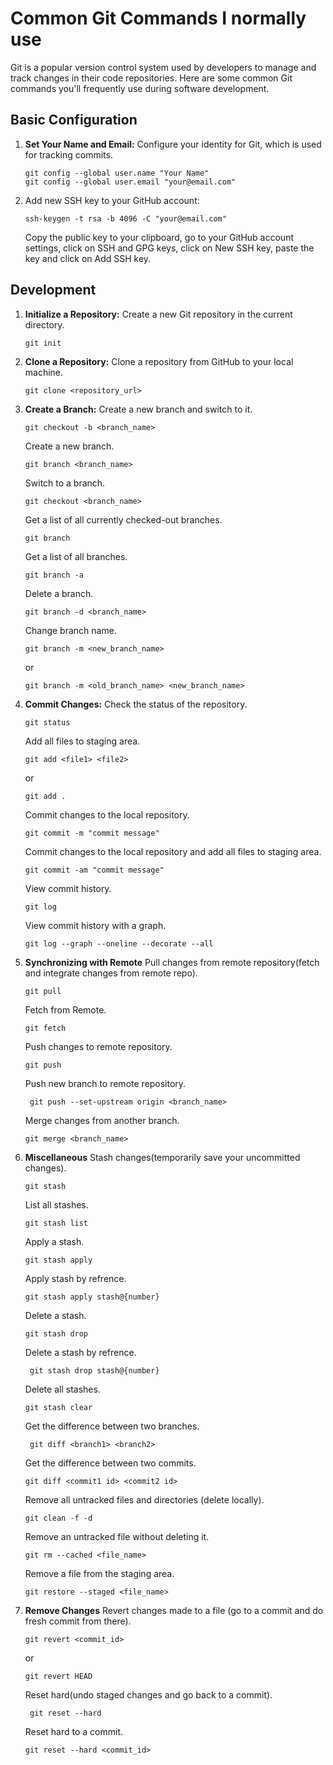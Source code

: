 # Common Git Commands I normally use

Git is a popular version control system used by developers to manage and track changes in their code repositories. Here are some common Git commands you'll frequently use during software development.

## Basic Configuration

1. **Set Your Name and Email:**
   Configure your identity for Git, which is used for tracking commits.
   ```
   git config --global user.name "Your Name"
   git config --global user.email "your@email.com"
   ```
2. Add new SSH key to your GitHub account:
   ```
   ssh-keygen -t rsa -b 4096 -C "your@email.com"
   ```
   Copy the public key to your clipboard, go to your GitHub account settings, click on SSH and GPG keys, click on New SSH key, paste the key and click on Add SSH key.

## Development

1. **Initialize a Repository:**
   Create a new Git repository in the current directory.

   ```
   git init
   ```

2. **Clone a Repository:**
   Clone a repository from GitHub to your local machine.
   ```
   git clone <repository_url>
   ```
3. **Create a Branch:**
   Create a new branch and switch to it.
   ```
   git checkout -b <branch_name>
   ```
   Create a new branch.
   ```
   git branch <branch_name>
   ```
   Switch to a branch.
   ```
   git checkout <branch_name>
   ```
   Get a list of all currently checked-out branches.
   ```
   git branch
   ```
   Get a list of all branches.
   ```
   git branch -a
   ```
   Delete a branch.
   ```
   git branch -d <branch_name>
   ```
   Change branch name.
   ```
   git branch -m <new_branch_name>
   ```
   or
   ```
   git branch -m <old_branch_name> <new_branch_name>
   ```
4. **Commit Changes:**
   Check the status of the repository.
   ```
   git status
   ```
   Add all files to staging area.
   ```
   git add <file1> <file2>
   ```
   or
   ```
   git add .
   ```
   Commit changes to the local repository.
   ```
   git commit -m "commit message"
   ```
   Commit changes to the local repository and add all files to staging area.
   ```
   git commit -am "commit message"
   ```
   View commit history.
   ```
   git log
   ```
   View commit history with a graph.
   ```
   git log --graph --oneline --decorate --all
   ```
5. **Synchronizing with Remote**
   Pull changes from remote repository(fetch and integrate changes from remote repo).
   ```
   git pull
   ```
   Fetch from Remote.
   ```
   git fetch
   ```
   Push changes to remote repository.
   ```
   git push
   ```
   Push new branch to remote repository.
   ```
    git push --set-upstream origin <branch_name>
   ```
   Merge changes from another branch.
   ```
   git merge <branch_name>
   ```
6. **Miscellaneous**
   Stash changes(temporarily save your uncommitted changes).
   ```
   git stash
   ```
   List all stashes.
   ```
   git stash list
   ```
   Apply a stash.
   ```
   git stash apply
   ```
   Apply stash by refrence.
   ```
   git stash apply stash@{number}
   ```
   Delete a stash.
   ```
   git stash drop
   ```
   Delete a stash by refrence.
   ```
    git stash drop stash@{number}
   ```
   Delete all stashes.
   ```
   git stash clear
   ```
   Get the difference between two branches.
   ```
    git diff <branch1> <branch2>
   ```
   Get the difference between two commits.
   ```
   git diff <commit1 id> <commit2 id>
   ```
   Remove all untracked files and directories (delete locally).
   ```
   git clean -f -d
   ```
   Remove an untracked file without deleting it.
   ```
   git rm --cached <file_name>
   ```
   Remove a file from the staging area.
   ```
   git restore --staged <file_name>
   ```
7. **Remove Changes**
   Revert changes made to a file (go to a commit and do fresh commit from there).
   ```
   git revert <commit_id>
   ```
   or
   ```
   git revert HEAD
   ```
   Reset hard(undo staged changes and go back to a commit).
   ```
    git reset --hard
   ```
   Reset hard to a commit.
   ```
   git reset --hard <commit_id>
   ```
